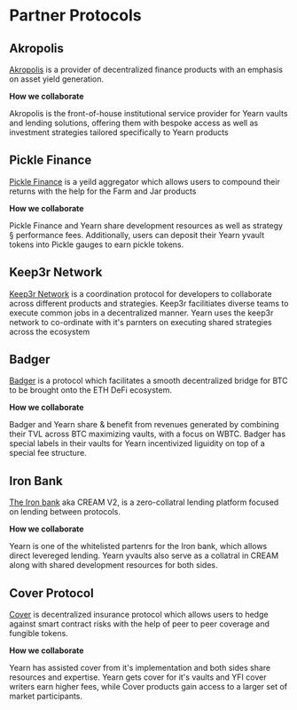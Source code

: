 # Partner Protocols

## Akropolis

[Akropolis](https://www.akropolis.io/) is a provider of decentralized finance products with an emphasis on asset yield generation. 

**How we collaborate**

Akropolis is the front-of-house institutional service provider for Yearn vaults and lending solutions, offering them with bespoke access as well as investment strategies tailored specifically to Yearn products

## Pickle Finance

[Pickle Finance](https://pickle.finance/) is a yeild aggregator which allows users to compound their returns with the help for the Farm and Jar products

**How we collaborate**

Pickle Finance and Yearn share development resources as well as strategy § performance fees. Additionally, users can deposit their Yearn yvault tokens into Pickle gauges to earn pickle tokens.

## Keep3r Network

[Keep3r Network](https://docs.keep3r.network/) is a coordination protocol for developers to collaborate across different products and strategies. Keep3r facilitiates diverse teams to execute common jobs in a decentralized manner. Yearn uses the keep3r network to co-ordinate with it's parnters on executing shared strategies across the ecosystem

## Badger

[Badger](https://badger.finance/) is a protocol which facilitates a smooth decentralized bridge for BTC to be brought onto the ETH DeFi ecosystem.

**How we collaborate**

Badger and Yearn share & benefit from revenues generated by combining their TVL across BTC maximizing vaults, with a focus on WBTC. Badger has special labels in their vaults for Yearn incentivized liguidity on top of a special fee structure.

## Iron Bank

[The Iron bank]() aka CREAM V2, is a zero-collatral lending platform focused on lending between protocols.

**How we collaborate**

Yearn is one of the whitelisted partenrs for the Iron bank, which allows direct levereged lending. Yearn yvaults also serve as a collatral in CREAM along with shared development resources for both sides.

## Cover Protocol

[Cover](https://www.coverprotocol.com/) is decentralized insurance protocol which allows users to hedge against smart contract risks with the help of peer to peer coverage and fungible tokens.

**How we collaborate**

Yearn has assisted cover from it's implementation and both sides share resources and expertise. Yearn gets cover for it's vaults and YFI cover writers earn higher fees, while Cover products gain access to a larger set of market participants.



